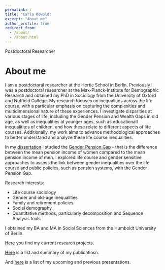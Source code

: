 ```yaml
---
permalink: /
title: "Carla Rowold"
excerpt: "About me"
author_profile: true
redirect_from: 
  - /about/
  - /about.html
---
```


Postdoctoral Researcher

About me
======

I am a postdoctoral researcher at the Hertie School in Berlin. Previously I was a postdoctoral researcher at the Max-Planck-Institute for Demographic Research and obtained my PhD in Sociology from the University of Oxford and Nuffield College. My research focuses on inequalities across the life course, with a particular emphasis on capturing the complexities and multidimensional nature of these experiences. I investigate disparities at various stages of life, including the Gender Pension and Wealth Gaps in old age, as well as inequalities at younger ages, such as educationatl inequalitites of children, and how these relate to different aspects of life courses. Additionally, my work aims to advance methodological approaches to better understand and analyze these life course inequalities.

In my [dissertation](https://ora.ox.ac.uk/objects/uuid:74763cc3-e58c-4581-abe3-ce542e8774fd) I studied the [Gender Pension Gap](https://crowold.github.io/projects/genderpensiongap/) - that is the difference between the mean pension income of women compared to the mean pension income of men. I explored life course and gender sensitive approaches to assess the link between gender inequalities over the life course and public policies, such as pension systems, with the Gender Pension Gap. 

Research interests:
- Life course sociology
- Gender and old-age inequalities
- Family and retirement policies
- Social demography
- Quantitative methods, particularly decomposition and Sequence Analysis tools

I obtained my BA and MA in Social Sciences from the Humboldt University of Berlin. 

[Here](https://crowold.github.io/projects/) you find my current research projects.

[Here](https://crowold.github.io/publications/) is a list and summary of my publicatiosn.

 And [here](https://crowold.github.io/talks/) is a list of my upcoming and previous presentations.




